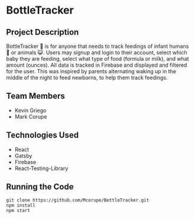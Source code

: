 # **BottleTracker**

## Project Description
BottleTracker :baby_bottle: is for anyone that needs to track feedings of infant humans :baby: or animals :smiley_cat:.
Users may signup and login to their account, select which baby they are feeding, select what type of food (formula or milk), and what amount (ounces).
All data is tracked in Firebase and displayed and filtered for the user. This was inspired by parents alternating waking up in the middle of the night to feed newborns, to help them track feedings.

## Team Members

- Kevin Griego
- Mark Corupe

## Technologies Used

- React
- Gatsby
- Firebase
- React-Testing-Library

## Running the Code

```
git clone https://github.com/Mcorupe/BottleTracker.git
npm install
npm start
```
